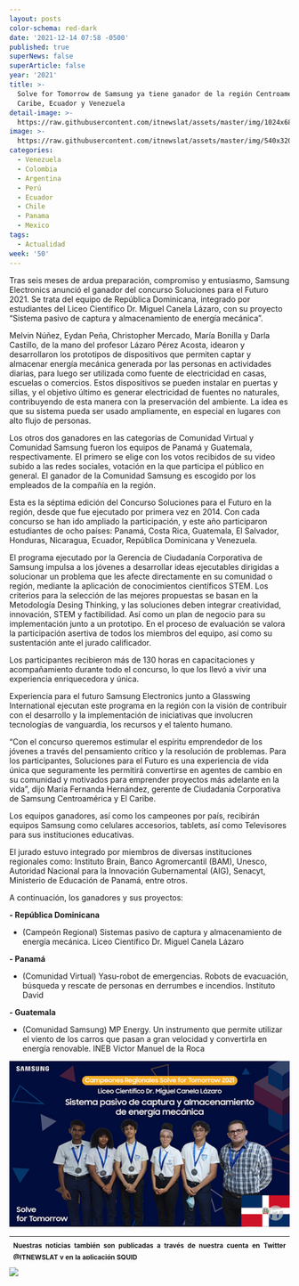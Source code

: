 ```yaml
---
layout: posts
color-schema: red-dark
date: '2021-12-14 07:58 -0500'
published: true
superNews: false
superArticle: false
year: '2021'
title: >-
  Solve for Tomorrow de Samsung ya tiene ganador de la región Centroamérica, el
  Caribe, Ecuador y Venezuela
detail-image: >-
  https://raw.githubusercontent.com/itnewslat/assets/master/img/1024x680/Ganadorres-samsung-g.jpg
image: >-
  https://raw.githubusercontent.com/itnewslat/assets/master/img/540x320/Ganadorres-samsung-p.jpg
categories:
  - Venezuela
  - Colombia
  - Argentina
  - Perú
  - Ecuador
  - Chile
  - Panama
  - Mexico
tags:
  - Actualidad
week: '50'
---
```

Tras seis meses de ardua preparación, compromiso y entusiasmo, Samsung Electronics anunció el ganador del concurso Soluciones para el Futuro 2021. Se trata del equipo de República Dominicana, integrado por estudiantes del Liceo Científico Dr. Miguel Canela Lázaro, con su proyecto “Sistema pasivo de captura y almacenamiento de energía mecánica”. 

Melvin Núñez, Eydan Peña, Christopher Mercado, María Bonilla y Darla Castillo, de la mano del profesor Lázaro Pérez Acosta, idearon y desarrollaron los prototipos de dispositivos que permiten captar y almacenar energía mecánica generada por las personas en actividades diarias, para luego ser utilizada como fuente de electricidad en casas, escuelas o comercios. Estos dispositivos se pueden instalar en puertas y sillas, y el objetivo último es generar electricidad de fuentes no naturales, contribuyendo de esta manera con la preservación del ambiente. La idea es que su sistema pueda ser usado ampliamente, en especial en lugares con alto flujo de personas.

Los otros dos ganadores en las categorías de Comunidad Virtual y Comunidad Samsung fueron los equipos de Panamá y Guatemala, respectivamente. El primero se elige con los votos recibidos de su video subido a las redes sociales, votación en la que participa el público en general. El ganador de la Comunidad Samsung es escogido por los empleados de la compañía en la región.

Esta es la séptima edición del Concurso Soluciones para el Futuro en la región, desde que fue ejecutado por primera vez en 2014. Con cada concurso se han ido ampliado la participación, y este año participaron estudiantes de ocho países:  Panamá, Costa Rica, Guatemala, El Salvador, Honduras, Nicaragua, Ecuador, República Dominicana y Venezuela. 

El programa ejecutado por la Gerencia de Ciudadanía Corporativa de Samsung impulsa a los jóvenes a desarrollar ideas ejecutables dirigidas a solucionar un problema que les afecte directamente en su comunidad o región, mediante la aplicación de conocimientos científicos STEM. Los criterios para la selección de las mejores propuestas se basan en la Metodología Desing Thinking, y las soluciones deben integrar creatividad, innovación, STEM y factibilidad. Así como un plan de negocio para su implementación junto a un prototipo. En el proceso de evaluación se valora la participación asertiva de todos los miembros del equipo, así como su sustentación ante el jurado calificador.

Los participantes recibieron más de 130 horas en capacitaciones y acompañamiento durante todo el concurso, lo que los llevó a vivir una experiencia enriquecedora y única.  
 
Experiencia para el futuro 
Samsung Electronics junto a Glasswing International ejecutan este programa en la región con la visión de contribuir con el desarrollo y la implementación de iniciativas que involucren tecnologías de vanguardia, los recursos y el talento humano. 
 
“Con el concurso queremos estimular el espíritu emprendedor de los jóvenes a través del pensamiento crítico y la resolución de problemas. Para los participantes, Soluciones para el Futuro es una experiencia de vida única que seguramente les permitirá convertirse en agentes de cambio en su comunidad y motivados para emprender proyectos más adelante en la vida”, dijo María Fernanda Hernández, gerente de Ciudadanía Corporativa de Samsung Centroamérica y El Caribe. 

Los equipos ganadores, así como los campeones por país, recibirán equipos Samsung como celulares accesorios, tablets, así como Televisores para sus instituciones educativas. 

El jurado estuvo integrado por miembros de diversas instituciones regionales como: Instituto Brain, Banco Agromercantil (BAM), Unesco, Autoridad Nacional para la Innovación Gubernamental (AIG), Senacyt, Ministerio de Educación de Panamá, entre otros.

A continuación, los ganadores y sus proyectos:


**- República Dominicana**

  - (Campeón Regional) 	Sistemas pasivo de captura y almacenamiento de energía mecánica. Liceo Científico Dr. Miguel Canela Lázaro

**- Panamá**

  - (Comunidad Virtual)	Yasu-robot de emergencias. Robots de evacuación, búsqueda y rescate de personas en derrumbes e incendios. Instituto David 

**- Guatemala**

  - (Comunidad Samsung) 	MP Energy.  Un instrumento que permite utilizar el viento de los carros que pasan a gran velocidad y convertirla en energía renovable. INEB Víctor Manuel de la Roca
  

![](https://raw.githubusercontent.com/itnewslat/assets/master/img/540x320/Ganadorres-samsung-p.jpg)

<table style="height: 42px;" width="569">
<tbody>
<tr>
<td style="text-align: justify;"><sub><strong>Nuestras noticias también son publicadas a través de nuestra cuenta en Twitter <a href="https://twitter.com/itnewslat?lang=es">@ITNEWSLAT</a> y en la aplicación <a href="https://squidapp.co/en/">SQUID</a></strong></sub></td>
</tr>
</tbody>
</table>

<img src="https://tracker.metricool.com/c3po.jpg?hash=56f88a41e39ab42c063cc51676587a04"/>